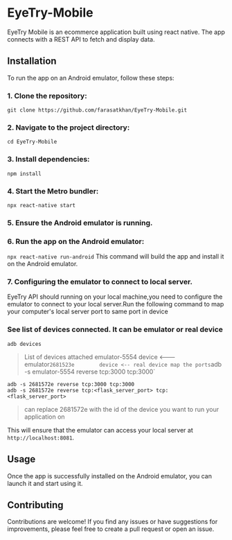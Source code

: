 # EyeTry-Mobile

EyeTry Mobile is an ecommerce application built using react native.
The app connects with a REST API to fetch and display data.

## Installation

To run the app on an Android emulator, follow these steps:

### 1. Clone the repository:

`git clone https://github.com/farasatkhan/EyeTry-Mobile.git`

### 2. Navigate to the project directory:

`cd EyeTry-Mobile`

### 3. Install dependencies:

`npm install`

### 4. Start the Metro bundler:

`npx react-native start`

### 5. Ensure the Android emulator is running.

### 6. Run the app on the Android emulator:

`npx react-native run-android`
This command will build the app and install it on the Android emulator.

### 7. Configuring the emulator to connect to local server.

EyeTry API should running on your local machine,you need to configure
the emulator to connect to your local server.Run the following command
to map your computer's local server port to same port in device

### See list of devices connected. It can be emulator or real device

`adb devices`

> List of devices attached
> emulator-5554 device <--- emulator`2681523e        device <-- real device
map the ports`adb -s emulator-5554 reverse tcp:3000 tcp:3000`

```
adb -s 2681572e reverse tcp:3000 tcp:3000
adb -s 2681572e reverse tcp:<flask_server_port> tcp:<flask_server_port>
```

> can replace 2681572e with the id of the device you want to run your application on

This will ensure that the emulator can access your local server at `http://localhost:8081`.

## Usage

Once the app is successfully installed on the Android emulator, you can launch it and start using it.

## Contributing

Contributions are welcome! If you find any issues or have suggestions for improvements, please feel free to create a pull request or open an issue.
